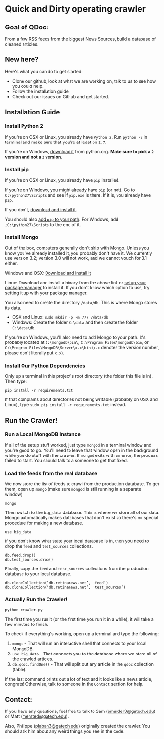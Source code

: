 # Quick and Dirty operating crawler

## Goal of QDoc:

From a few RSS feeds from the biggest News Sources, build a database of cleaned articles.


## New here?

Here's what you can do to get started:

* Clone our github, look at what we are working on, talk to us to see how you could help.
* Follow the installation guide
* Check out our issues on Github and get started.

## Installation Guide

### Install Python 2

If you're on OSX or Linux, you already have `Python 2`. Run `python -V` in terminal and make sure that you're at least on `2.7`.

If you're on Windows, [download it](https://www.python.org/downloads/) from python.org. **Make sure to pick a `2` version and not a `3` version**.

### Install pip

If you're on OSX or Linux, you already have `pip` installed.

If you're on Windows, you might already have `pip` (or not). Go to `C:\python27\Scripts` and see if `pip.exe` is there. If it is, you already have `pip`.

If you don't, [download and install it](https://pip.pypa.io/en/latest/installing/).

You should also [add `pip` to your path](https://java.com/en/download/help/path.xml). For Windows, add `;C:\python27\Scripts` to the end of it.

### Install Mongo

Out of the box, computers generally don't ship with Mongo. Unless you know you've already installed it, you probably don't have it. We currently use version 3.2; version 3.0 will not work, and we cannot vouch for 3.1 either.

Windows and OSX: [Download and install it](https://www.mongodb.org/downloads#production)

Linux: Download and install a binary from the above link or [setup your package manager](http://docs.mongodb.org/manual/tutorial/install-mongodb-on-ubuntu/) to install it. If you don't know which option to use, try setting it up with your package manager.

You also need to create the directory `/data/db`. This is where Mongo stores its data.

* OSX and Linux: `sudo mkdir -p -m 777 /data/db`
* Windows: Create the folder `C:\data` and then create the folder `C:\data\db`.

If you're on Windows, you'll also need to add Mongo to your path. It's probably located at `C:\mongodb\bin\`, `C:\Program Files\mongodb\bin`, or `C:\Program Files\MongoDB\Server\x.x\bin` (`x.x` denotes the version number, please don't literally put `x.x`).

### Install Our Python Dependencies

Only up a terminal in this project's root directory (the folder this file is in). Then type:

    pip install -r requirements.txt

If that complains about directories not being writable (probably on OSX and Linux), type `sudo pip install -r requirements.txt` instead.

## Run the Crawler!

### Run a Local MongoDB Instance

If all of the setup stuff worked, just type `mongod` in a terminal window and you're good to go. You'll need to leave that window open in the background while you do stuff with the crawler. If `mongod` exits with an error, the process failed to start. You should talk to a someone to get that fixed.

### Load the feeds from the real database

We now store the list of feeds to crawl from the production database. To get them, open up `mongo` (make sure `mongod` is still running in a separate window).

    mongo

Then switch to the `big_data` database. This is where we store all of our data. Mongo automatically makes databases that don't exist so there's no special procedure for making a new database.

    use big_data
    
If you don't know what state your local database is in, then you need to drop the `feed` and `test_sources` collections.
    
    db.feed.drop()
    db.test_sources.drop()

Finally, copy the `feed` and `test_sources` collections from the production database to your local database.

    db.cloneCollection(‘db.retinanews.net’, ‘feed’)
    db.cloneCollection(‘db.retinanews.net’, ‘test_sources’)

### Actually Run the Crawler!

    python crawler.py

The first time you run it (or the first time you run it in a while), it will take a few minutes to finish.

To check if everything's working, open up a terminal and type the following:

1. `mongo` - That will run an interactive shell that connects to your local MongoDB.
2. `use big_data` - That connects you to the database where we store all of the crawled articles.
3. `db.qdoc.findOne()` - That will split out any article in the `qdoc` collection (table).

If the last command prints out a lot of text and it looks like a news article, congrats! Otherwise, talk to someone in the `Contact` section for help.

## Contact:

If you have any questions, feel free to talk to Sam (smarder3@gatech.edu) or Matt (mersted@gatech.edu).

Also, Philippe (plaban3@gatech.edu) originally created the crawler. You should ask him about any weird things you see in the code.

